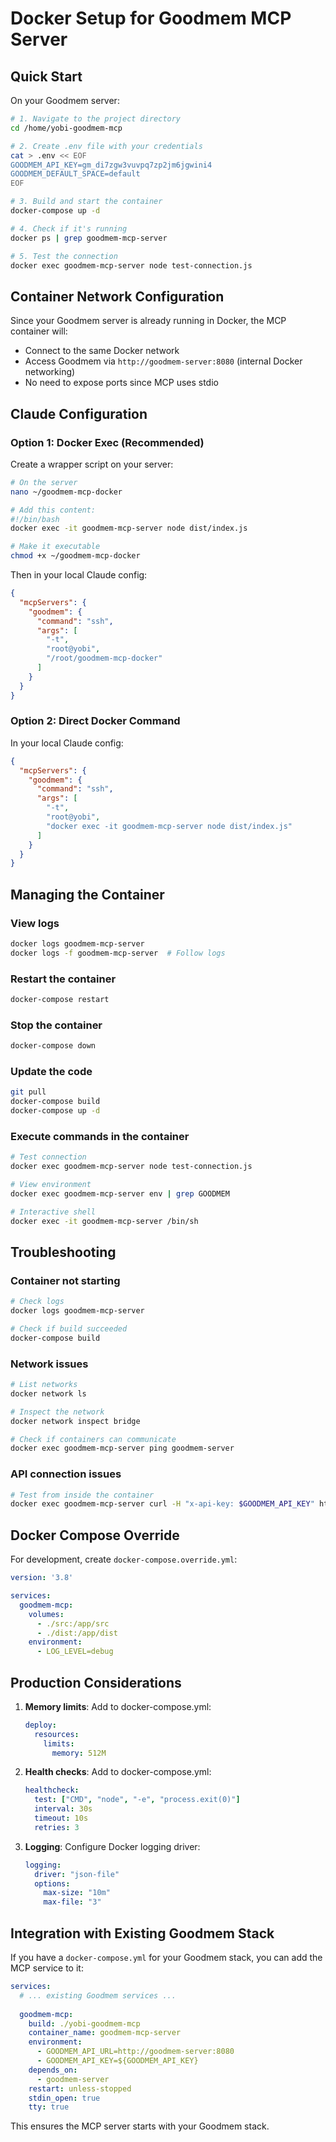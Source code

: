 # Docker Setup for Goodmem MCP Server

## Quick Start

On your Goodmem server:

```bash
# 1. Navigate to the project directory
cd /home/yobi-goodmem-mcp

# 2. Create .env file with your credentials
cat > .env << EOF
GOODMEM_API_KEY=gm_di7zgw3vuvpq7zp2jm6jgwini4
GOODMEM_DEFAULT_SPACE=default
EOF

# 3. Build and start the container
docker-compose up -d

# 4. Check if it's running
docker ps | grep goodmem-mcp-server

# 5. Test the connection
docker exec goodmem-mcp-server node test-connection.js
```

## Container Network Configuration

Since your Goodmem server is already running in Docker, the MCP container will:
- Connect to the same Docker network
- Access Goodmem via `http://goodmem-server:8080` (internal Docker networking)
- No need to expose ports since MCP uses stdio

## Claude Configuration

### Option 1: Docker Exec (Recommended)

Create a wrapper script on your server:
```bash
# On the server
nano ~/goodmem-mcp-docker

# Add this content:
#!/bin/bash
docker exec -it goodmem-mcp-server node dist/index.js

# Make it executable
chmod +x ~/goodmem-mcp-docker
```

Then in your local Claude config:
```json
{
  "mcpServers": {
    "goodmem": {
      "command": "ssh",
      "args": [
        "-t",
        "root@yobi",
        "/root/goodmem-mcp-docker"
      ]
    }
  }
}
```

### Option 2: Direct Docker Command

In your local Claude config:
```json
{
  "mcpServers": {
    "goodmem": {
      "command": "ssh",
      "args": [
        "-t",
        "root@yobi",
        "docker exec -it goodmem-mcp-server node dist/index.js"
      ]
    }
  }
}
```

## Managing the Container

### View logs
```bash
docker logs goodmem-mcp-server
docker logs -f goodmem-mcp-server  # Follow logs
```

### Restart the container
```bash
docker-compose restart
```

### Stop the container
```bash
docker-compose down
```

### Update the code
```bash
git pull
docker-compose build
docker-compose up -d
```

### Execute commands in the container
```bash
# Test connection
docker exec goodmem-mcp-server node test-connection.js

# View environment
docker exec goodmem-mcp-server env | grep GOODMEM

# Interactive shell
docker exec -it goodmem-mcp-server /bin/sh
```

## Troubleshooting

### Container not starting
```bash
# Check logs
docker logs goodmem-mcp-server

# Check if build succeeded
docker-compose build
```

### Network issues
```bash
# List networks
docker network ls

# Inspect the network
docker network inspect bridge

# Check if containers can communicate
docker exec goodmem-mcp-server ping goodmem-server
```

### API connection issues
```bash
# Test from inside the container
docker exec goodmem-mcp-server curl -H "x-api-key: $GOODMEM_API_KEY" http://goodmem-server:8080/v1/spaces
```

## Docker Compose Override

For development, create `docker-compose.override.yml`:
```yaml
version: '3.8'

services:
  goodmem-mcp:
    volumes:
      - ./src:/app/src
      - ./dist:/app/dist
    environment:
      - LOG_LEVEL=debug
```

## Production Considerations

1. **Memory limits**: Add to docker-compose.yml:
   ```yaml
   deploy:
     resources:
       limits:
         memory: 512M
   ```

2. **Health checks**: Add to docker-compose.yml:
   ```yaml
   healthcheck:
     test: ["CMD", "node", "-e", "process.exit(0)"]
     interval: 30s
     timeout: 10s
     retries: 3
   ```

3. **Logging**: Configure Docker logging driver:
   ```yaml
   logging:
     driver: "json-file"
     options:
       max-size: "10m"
       max-file: "3"
   ```

## Integration with Existing Goodmem Stack

If you have a `docker-compose.yml` for your Goodmem stack, you can add the MCP service to it:

```yaml
services:
  # ... existing Goodmem services ...
  
  goodmem-mcp:
    build: ./yobi-goodmem-mcp
    container_name: goodmem-mcp-server
    environment:
      - GOODMEM_API_URL=http://goodmem-server:8080
      - GOODMEM_API_KEY=${GOODMEM_API_KEY}
    depends_on:
      - goodmem-server
    restart: unless-stopped
    stdin_open: true
    tty: true
```

This ensures the MCP server starts with your Goodmem stack.